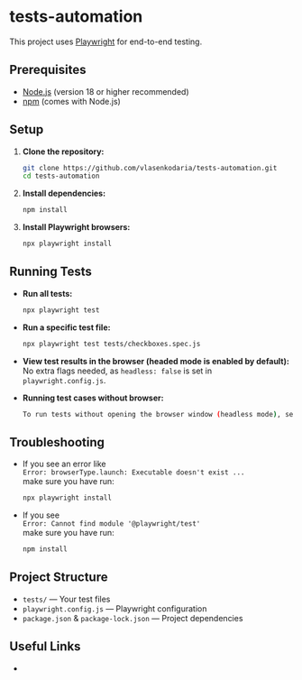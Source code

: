# tests-automation

This project uses [Playwright](https://playwright.dev/) for end-to-end testing.

## Prerequisites

- [Node.js](https://nodejs.org/) (version 18 or higher recommended)
- [npm](https://www.npmjs.com/) (comes with Node.js)

## Setup

1. **Clone the repository:**
   ```bash
   git clone https://github.com/vlasenkodaria/tests-automation.git
   cd tests-automation
   ```

2. **Install dependencies:**
   ```bash
   npm install
   ```

3. **Install Playwright browsers:**
   ```bash
   npx playwright install
   ```

## Running Tests

- **Run all tests:**
  ```bash
  npx playwright test
  ```

- **Run a specific test file:**
  ```bash
  npx playwright test tests/checkboxes.spec.js
  ```

- **View test results in the browser (headed mode is enabled by default):**
  No extra flags needed, as `headless: false` is set in `playwright.config.js`.

  
- **Running test cases without browser:**
  ```bash
  To run tests without opening the browser window (headless mode), set the headless option to true in your playwright.config.js
  ```

## Troubleshooting

- If you see an error like  
  `Error: browserType.launch: Executable doesn't exist ...`  
  make sure you have run:
  ```bash
  npx playwright install
  ```

- If you see  
  `Error: Cannot find module '@playwright/test'`  
  make sure you have run:
  ```bash
  npm install
  ```

## Project Structure

- `tests/` — Your test files
- `playwright.config.js` — Playwright configuration
- `package.json` & `package-lock.json` — Project dependencies

## Useful Links

-
